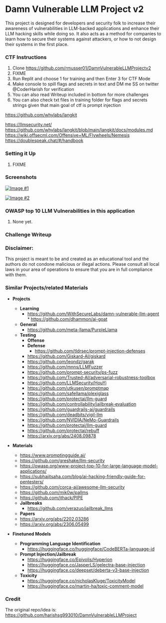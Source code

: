 # Damn Vulnerable LLM Project v2

This project is designed for developers and security folk to increase their awareness of vulnerabilities in LLM-backed applications and enhance their LLM hacking skills while doing so. It also acts as a method for companies to learn how to secure their systems against attackers, or how to not design their systems in the first place.

### CTF Instructions

1. Clone https://github.com/rmusser01/DamnVulnerableLLMProjectv2
2. FIXME
3. Run Replit and choose 1 for training and then Enter 3  for CTF Mode
4. Make console to spill flags and secrets in text and DM me SS on twitter @CoderHarish for verification
5. You can also read Writeup included in bottom for more challenges
6. You can also check txt files in training folder for flags and secrets strings given that main goal of ctf is prompt injection

https://github.com/whylabs/langkit


https://llmsecurity.net/
https://github.com/whylabs/langkit/blob/main/langkit/docs/modules.md
https://wiki.offsecml.com/Offensive+ML/Flywheels/Nemesis
https://doublespeak.chat/#/handbook



### Setting it Up

1. FIXME

### Screenshots
[![Image #1]()]()


[![Image #2]()]()


### OWASP top 10 LLM Vulnerabilities in this application

1. None yet.

### Challenge Writeup 



### Disclaimer:

This project is meant to be and created as an educational tool and the authors do not condone malicious or illegal actions. Please consult all local laws in your area of operations to ensure that you are in full compliance with them.


### Similar Projects/related Materials
- **Projects**
	- **Learning**
		* https://github.com/WithSecureLabs/damn-vulnerable-llm-agent
                * https://github.com/dhammon/ai-goat
	- **General**
		* https://github.com/meta-llama/PurpleLlama
	- **Testing**
		- **Offense**
		- **Defense**
			* https://github.com/tldrsec/prompt-injection-defenses
		* https://github.com/Giskard-AI/giskard
		* https://github.com/leondz/garak
		* https://github.com/mnns/LLMFuzzer
		* https://github.com/prompt-security/ps-fuzz
		* https://github.com/Trusted-AI/adversarial-robustness-toolbox
		* https://github.com/LLMSecurity/HouYi
		* https://github.com/utkusen/promptmap
		* https://github.com/safellama/plexiglass
		* https://github.com/protectai/llm-guard
		* https://github.com/controllability/jailbreak-evaluation
		* https://github.com/guardrails-ai/guardrails
		* https://github.com/deadbits/vigil-llm
		* https://github.com/NVIDIA/NeMo-Guardrails
		* https://github.com/protectai/llm-guard
		* https://github.com/protectai/rebuff
		* https://arxiv.org/abs/2408.09878
  
- **Materials**
	* https://www.promptingguide.ai/
	* https://github.com/greshake/llm-security
	* https://owasp.org/www-project-top-10-for-large-language-model-applications/
	* https://subhajitsaha.com/blog/ai-hacking-friendly-guide-for-pentesters/
	* https://github.com/corca-ai/awesome-llm-security
	* https://github.com/mik0w/pallms
	* https://github.com/jthack/PIPE
	- **Jailbreaks**
		* https://github.com/verazuo/jailbreak_llms
	- **Papers**
	* https://arxiv.org/abs/2202.03286
	* https://arxiv.org/abs/2306.05499
- **Finetuned Models**
	- **Programming Language Identification**
		* https://huggingface.co/huggingface/CodeBERTa-language-id
	- **Prompt Injection/Jailbreak**
		* https://huggingface.co/Epivolis/Hyperion
		* https://huggingface.co/JasperLS/gelectra-base-injection
		* https://huggingface.co/deepset/deberta-v3-base-injection
	- **Toxicity**
		* https://huggingface.co/nicholasKluge/ToxicityModel
		* https://huggingface.co/martin-ha/toxic-comment-model

### Credit
The original repo/idea is: https://github.com/harishsg993010/DamnVulnerableLLMProject
